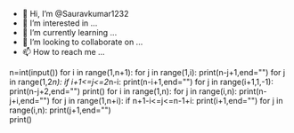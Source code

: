 - 👋 Hi, I’m @Sauravkumar1232
- 👀 I’m interested in ...
- 🌱 I’m currently learning ...
- 💞️ I’m looking to collaborate on ...
- 📫 How to reach me ...

<!---
Sauravkumar1232/Sauravkumar1232 is a ✨ special ✨ repository because its `README.md` (this file) appears on your GitHub profile.
You can click the Preview link to take a look at your changes.
--->
n=int(input())
for i in range(1,n+1):
    for j in range(1,i):
        print(n-j+1,end="")
    for j in range(1,2*n):
        if i+1<=j<=2*n-i:
            print(n-i+1,end="")
    for j in range(i+1,1,-1):
        print(n-j+2,end="")
    print()
for i in range(1,n):
    for j in range(i,n):
        print(n-j+i,end="")
    for j in range(1,n+i):
        if n+1-i<=j<=n-1+i:
            print(i+1,end="")
    for j in range(i,n):
        print(j+1,end="")    
    print()    

